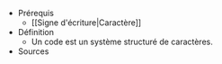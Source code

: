 - Prérequis
	- [[Signe d'écriture|Caractère]]
- Définition
	-	Un code est un système structuré de caractères.
- Sources
